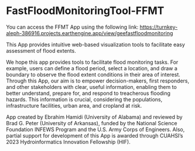 # FastFloodMonitoringTool-FFMT
You can access the FFMT App using the following link:
https://turnkey-aleph-386916.projects.earthengine.app/view/geefastfloodmonitoring

This App provides intuitive web-based visualization tools to facilitate easy assessment of flood extents.

We hope this app provides tools to facilitate flood monitoring tasks. For example, users can define a flood period, select a location, and draw a boundary to observe the flood extent conditions in their area of interest.
Through this App, our aim is to empower decision-makers, first responders, and other stakeholders with clear, useful information, enabling them to better understand, prepare for, and respond to treacherous flooding hazards. This information is crucial, considering the populations, infrastructure facilities, urban area, and cropland at risk.

App created by Ebrahim Hamidi (University of Alabama) and reviewed by Brad G. Peter (University of Arkansas), funded by the National Science Foundation INFEWS Program and the U.S. Army Corps of Engineers. Also, partial support for development of this App is awarded through CUAHSI’s 2023 Hydroinformatics Innovation Fellowship (HIF).
